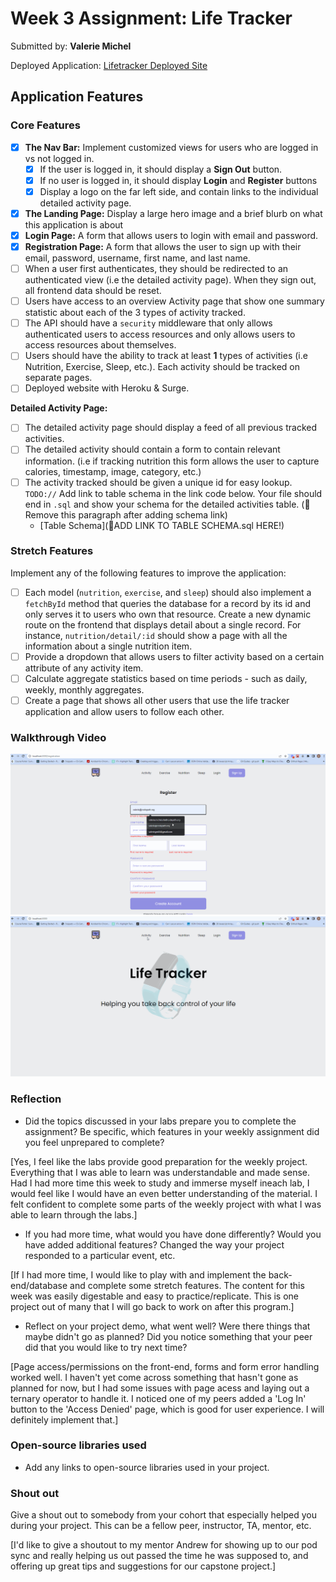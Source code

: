 # Week 3 Assignment: Life Tracker

Submitted by: **Valerie Michel**

Deployed Application: [Lifetracker Deployed Site](ADD_LINK_HERE)

## Application Features

### Core Features

- [x] **The Nav Bar:** Implement customized views for users who are logged in vs not logged in.
  - [x] If the user is logged in, it should display a **Sign Out** button.
  - [x] If no user is logged in, it should display **Login** and **Register** buttons
  - [x] Display a logo on the far left side, and contain links to the individual detailed activity page.
- [x] **The Landing Page:** Display a large hero image and a brief blurb on what this application is about
- [x] **Login Page:** A form that allows users to login with email and password.
- [x] **Registration Page:** A form that allows the user to sign up with their email, password, username, first name, and last name.
- [ ] When a user first authenticates, they should be redirected to an authenticated view (i.e the detailed activity page). When they sign out, all frontend data should be reset.
- [ ] Users have access to an overview Activity page that show one summary statistic about each of the 3 types of activity tracked.
- [ ] The API should have a `security` middleware that only allows authenticated users to access resources and only allows users to access resources about themselves.
- [ ] Users should have the ability to track at least **1** types of activities (i.e Nutrition, Exercise, Sleep, etc.). Each activity should be tracked on separate pages.
- [ ] Deployed website with Heroku & Surge.

**Detailed Activity Page:**

- [ ] The detailed activity page should display a feed of all previous tracked activities.
- [ ] The detailed activity should contain a form to contain relevant information. (i.e if tracking nutrition this form allows the user to capture calories, timestamp, image, category, etc.)
- [ ] The activity tracked should be given a unique id for easy lookup.
      `TODO://` Add link to table schema in the link code below. Your file should end in `.sql` and show your schema for the detailed activities table. (🚫 Remove this paragraph after adding schema link)
  - [Table Schema](📝ADD LINK TO TABLE SCHEMA.sql HERE!)

### Stretch Features

Implement any of the following features to improve the application:

- [ ] Each model (`nutrition`, `exercise`, and `sleep`) should also implement a `fetchById` method that queries the database for a record by its id and only serves it to users who own that resource. Create a new dynamic route on the frontend that displays detail about a single record. For instance, `nutrition/detail/:id` should show a page with all the information about a single nutrition item.
- [ ] Provide a dropdown that allows users to filter activity based on a certain attribute of any activity item.
- [ ] Calculate aggregate statistics based on time periods - such as daily, weekly, monthly aggregates.
- [ ] Create a page that shows all other users that use the life tracker application and allow users to follow each other.

### Walkthrough Video

![](https://github.com/VGMichel/tdd-lifetracker/blob/main/4.gif)
![](https://github.com/VGMichel/tdd-lifetracker/blob/main/5.gif)

### Reflection

- Did the topics discussed in your labs prepare you to complete the assignment? Be specific, which features in your weekly assignment did you feel unprepared to complete?

[Yes, I feel like the labs provide good preparation for the weekly project. Everything that I was able to learn was understandable and made sense. Had I had more time this week to study and immerse myself ineach lab, I would feel like I would have an even better understanding of the material. I felt confident to complete some parts of the weekly project with what I was able to learn through the labs.]

- If you had more time, what would you have done differently? Would you have added additional features? Changed the way your project responded to a particular event, etc.

[If I had more time, I would like to play with and implement the back-end/database and complete some stretch features. The content for this week was easily digestable and easy to practice/replicate. This is one project out of many that I will go back to work on after this program.]

- Reflect on your project demo, what went well? Were there things that maybe didn't go as planned? Did you notice something that your peer did that you would like to try next time?

[Page access/permissions on the front-end, forms and form error handling worked well. I haven't yet come across something that hasn't gone as planned for now, but I had some issues with page acess and laying out a ternary operator to handle it. I noticed one of my peers added a 'Log In' button to the 'Access Denied' page, which is good for user experience. I will definitely implement that.]

### Open-source libraries used

- Add any links to open-source libraries used in your project.

### Shout out

Give a shout out to somebody from your cohort that especially helped you during your project. This can be a fellow peer, instructor, TA, mentor, etc.

[I'd like to give a shoutout to my mentor Andrew for showing up to our pod sync and really helping us out passed the time he was supposed to, and offering up great tips and suggestions for our capstone project.]
